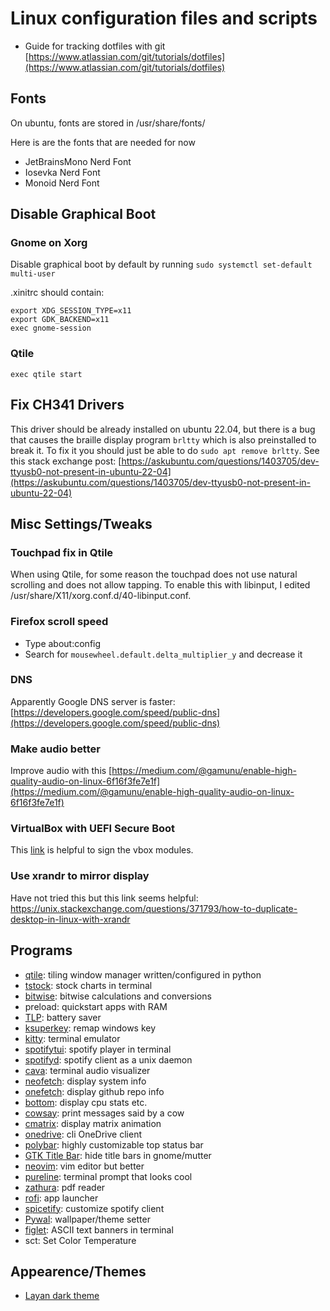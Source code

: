 # Linux configuration files and scripts

- Guide for tracking dotfiles with git [https://www.atlassian.com/git/tutorials/dotfiles](https://www.atlassian.com/git/tutorials/dotfiles)

## Fonts
On ubuntu, fonts are stored in /usr/share/fonts/ 

Here is are the fonts that are needed for now
- JetBrainsMono Nerd Font
- Iosevka Nerd Font
- Monoid Nerd Font

## Disable Graphical Boot

### Gnome on Xorg

Disable graphical boot by default by running 
`sudo systemctl set-default multi-user`

.xinitrc should contain:
```
export XDG_SESSION_TYPE=x11
export GDK_BACKEND=x11
exec gnome-session
```

### Qtile
`exec qtile start`


## Fix CH341 Drivers
This driver should be already installed on ubuntu 22.04, but there is a bug
that causes the braille display program `brltty` which is also preinstalled
to break it. To fix it you should just be able to do `sudo apt remove brltty`.
See this stack exchange post: [https://askubuntu.com/questions/1403705/dev-ttyusb0-not-present-in-ubuntu-22-04](https://askubuntu.com/questions/1403705/dev-ttyusb0-not-present-in-ubuntu-22-04)

## Misc Settings/Tweaks

### Touchpad fix in Qtile
When using Qtile, for some reason the touchpad does not use natural 
scrolling and does not allow tapping. To enable this with libinput, 
I edited /usr/share/X11/xorg.conf.d/40-libinput.conf.

### Firefox scroll speed
- Type about:config
- Search for `mousewheel.default.delta_multiplier_y` and decrease it

### DNS
Apparently Google DNS server is faster: [https://developers.google.com/speed/public-dns](https://developers.google.com/speed/public-dns)

### Make audio better
Improve audio with this [https://medium.com/@gamunu/enable-high-quality-audio-on-linux-6f16f3fe7e1f](https://medium.com/@gamunu/enable-high-quality-audio-on-linux-6f16f3fe7e1f)


### VirtualBox with UEFI Secure Boot
This [link](https://stackoverflow.com/questions/61248315/sign-virtual-box-modules-vboxdrv-vboxnetflt-vboxnetadp-vboxpci-centos-8) is helpful to sign the vbox modules.

### Use xrandr to mirror display
Have not tried this but this link seems helpful: https://unix.stackexchange.com/questions/371793/how-to-duplicate-desktop-in-linux-with-xrandr

## Programs

- [qtile](http://www.qtile.org/): tiling window manager written/configured in python
- [tstock](https://github.com/Gbox4/tstock): stock charts in terminal
- [bitwise](https://github.com/mellowcandle/bitwise): bitwise calculations and conversions
- preload: quickstart apps with RAM
- [TLP](https://linrunner.de/tlp/installation/ubuntu.html): battery saver
- [ksuperkey](https://github.com/hanschen/ksuperkey): remap windows key
- [kitty](https://github.com/kovidgoyal/kitty): terminal emulator
- [spotifytui](https://github.com/Rigellute/spotify-tui): spotify player in terminal
- [spotifyd](https://github.com/Spotifyd/spotifyd): spotify client as a unix daemon
- [cava](https://github.com/karlstav/cava): terminal audio visualizer
- [neofetch](https://github.com/dylanaraps/neofetch): display system info
- [onefetch](https://github.com/o2sh/onefetch): display github repo info
- [bottom](https://github.com/ClementTsang/bottom): display cpu stats etc.
- [cowsay](https://github.com/piuccio/cowsay): print messages said by a cow
- [cmatrix](https://github.com/abishekvashok/cmatrix): display matrix animation
- [onedrive](https://github.com/abraunegg/onedrive): cli OneDrive client
- [polybar](https://github.com/polybar/polybar): highly customizable top status bar
- [GTK Title Bar](https://extensions.gnome.org/extension/1732/gtk-title-bar/): hide title bars in gnome/mutter
- [neovim](https://github.com/neovim/neovim): vim editor but better
- [pureline](https://github.com/chris-marsh/pureline): terminal prompt that looks cool
- [zathura](https://pwmt.org/projects/zathura/): pdf reader
- [rofi](https://github.com/davatorium/rofi): app launcher
- [spicetify](https://github.com/spicetify/spicetify-cli): customize spotify client
- [Pywal](https://github.com/dylanaraps/pywal): wallpaper/theme setter
- [figlet](https://github.com/cmatsuoka/figlet): ASCII text banners in terminal
- sct: Set Color Temperature

## Appearence/Themes
- [Layan dark theme](https://www.gnome-look.org/p/1309214/)
